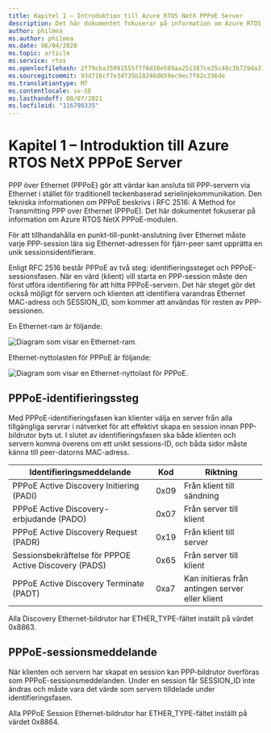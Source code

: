 ```yaml
---
title: Kapitel 1 – Introduktion till Azure RTOS NetX PPPoE Server
description: Det här dokumentet fokuserar på information om Azure RTOS NetX PPPoE-modulen.
author: philmea
ms.author: philmea
ms.date: 06/04/2020
ms.topic: article
ms.service: rtos
ms.openlocfilehash: 2f79cba35991555f7f8d10e589aa251387ce25c48c3b729da371b548f13321bd
ms.sourcegitcommit: 93d716cf7e3d735b18246d659ec9ec7f82c336de
ms.translationtype: MT
ms.contentlocale: sv-SE
ms.lasthandoff: 08/07/2021
ms.locfileid: "116798335"
---
```

# <a name="chapter-1---introduction-to-azure-rtos-netx-pppoe-server"></a>Kapitel 1 – Introduktion till Azure RTOS NetX PPPoE Server

PPP över Ethernet (PPPoE) gör att värdar kan ansluta till PPP-servern via Ethernet i stället för traditionell teckenbaserad serielinjekommunikation. Den tekniska informationen om PPPoE beskrivs i RFC 2516: A Method for Transmitting PPP over Ethernet (PPPoE). Det här dokumentet fokuserar på information om Azure RTOS NetX PPPoE-modulen.

För att tillhandahålla en punkt-till-punkt-anslutning över Ethernet måste varje PPP-session lära sig Ethernet-adressen för fjärr-peer samt upprätta en unik sessionsidentifierare.

Enligt RFC 2516 består PPPoE av två steg: identifieringssteget och PPPoE-sessionsfasen. När en värd (klient) vill starta en PPP-session måste den först utföra identifiering för att hitta PPPoE-servern. Det här steget gör det också möjligt för servern och klienten att identifiera varandras Ethernet MAC-adress och SESSION_ID, som kommer att användas för resten av PPP-sessionen.

En Ethernet-ram är följande:

![Diagram som visar en Ethernet-ram.](media/netx-pppoe-server-01.png)

Ethernet-nyttolasten för PPPoE är följande:

![Diagram som visar en Ethernet-nyttolast för PPPoE.](media/netx-pppoe-server-02.png)

## <a name="pppoe-discovery-stage"></a>PPPoE-identifieringssteg

Med PPPoE-identifieringsfasen kan klienter välja en server från alla tillgängliga servrar i nätverket för att effektivt skapa en session innan PPP-bildrutor byts ut. I slutet av identifieringsfasen ska både klienten och servern komma överens om ett unikt sessions-ID, och båda sidor måste känna till peer-datorns MAC-adress.

| Identifieringsmeddelande                                  | Kod | Riktning                                     |
| -------------------------------------------------- | ---- | --------------------------------------------- |
| PPPoE Active Discovery Initiering (PADI)           | 0x09 | Från klient till sändning                      |
| PPPoE Active Discovery-erbjudande (PADO)                | 0x07 | Från server till klient                         |
| PPPoE Active Discovery Request (PADR)              | 0x19 | Från klient till server                         |
| Sessionsbekräftelse för PPPOE Active Discovery (PADS) | 0x65 | Från server till klient                         |
| PPPoE Active Discovery Terminate (PADT)            | 0xa7 | Kan initieras från antingen server eller klient |

Alla Discovery Ethernet-bildrutor har ETHER_TYPE-fältet inställt på värdet 0x8863.

## <a name="pppoe-session-message"></a>PPPoE-sessionsmeddelande

När klienten och servern har skapat en session kan PPP-bildrutor överföras som PPPoE-sessionsmeddelanden. Under en session får SESSION_ID inte ändras och måste vara det värde som servern tilldelade under identifieringsfasen.

Alla PPPoE Session Ethernet-bildrutor har ETHER_TYPE-fältet inställt på värdet 0x8864.